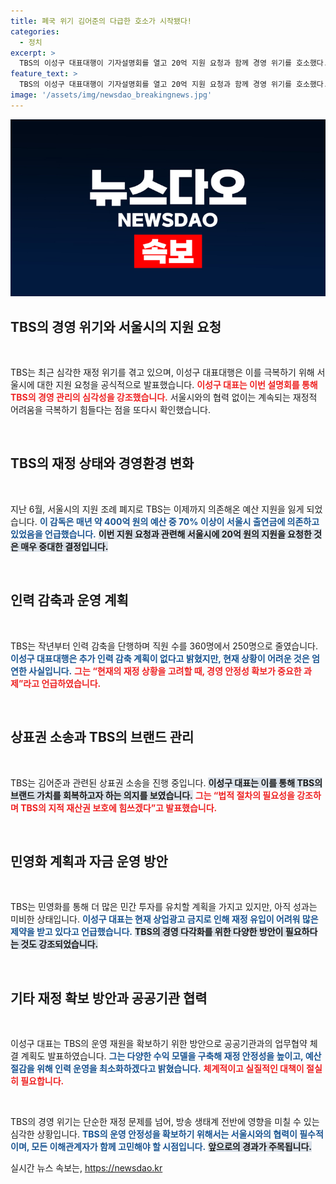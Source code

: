 ```yaml
---
title: 폐국 위기 김어준의 다급한 호소가 시작됐다!
categories:
  - 정치
excerpt: >
  TBS의 이성구 대표대행이 기자설명회를 열고 20억 지원 요청과 함께 경영 위기를 호소했다. 그는 지금 없다면 폐업할 수밖에 없다며 서울시와 시의회의 도움이 절실하다고 강조했다. 클릭해 더 자세한 내용을 확인해보세요!
feature_text: >
  TBS의 이성구 대표대행이 기자설명회를 열고 20억 지원 요청과 함께 경영 위기를 호소했다. 그는 지금 없다면 폐업할 수밖에 없다며 서울시와 시의회의 도움이 절실하다고 강조했다. 클릭해 더 자세한 내용을 확인해보세요!
image: '/assets/img/newsdao_breakingnews.jpg'
---
```


<p><img src="/assets/img/newsdao_breakingnews.jpg" alt="koreaapp 속보" /></p>

<h2 data-ke-size="size26">TBS의 경영 위기와 서울시의 지원 요청</h2>

<p data-ke-size="size16">&nbsp;</p>

<p>TBS는 최근 심각한 재정 위기를 겪고 있으며, 이성구 대표대행은 이를 극복하기 위해 서울시에 대한 지원 요청을 공식적으로 발표했습니다. <b><span style="color: #ee2323;">이성구 대표는 이번 설명회를 통해 TBS의 경영 관리의 심각성을 강조했습니다.</span></b>  서울시와의 협력 없이는 계속되는 재정적 어려움을 극복하기 힘들다는 점을 또다시 확인했습니다. </p>

<p data-ke-size="size16">&nbsp;</p>

<h2 data-ke-size="size26">TBS의 재정 상태와 경영환경 변화</h2>

<p data-ke-size="size16">&nbsp;</p>

<p>지난 6월, 서울시의 지원 조례 폐지로 TBS는 이제까지 의존해온 예산 지원을 잃게 되었습니다. <b><span style="color: #1a5490;">이 감독은 매년 약 400억 원의 예산 중 70% 이상이 서울시 출연금에 의존하고 있었음을 언급했습니다.</span></b> <b><span style="background-color: #21538527;">이번 지원 요청과 관련해 서울시에 20억 원의 지원을 요청한 것은 매우 중대한 결정입니다.</span></b> </p>

<p data-ke-size="size16">&nbsp;</p>

<h2 data-ke-size="size26">인력 감축과 운영 계획</h2>

<p data-ke-size="size16">&nbsp;</p>

<p>TBS는 작년부터 인력 감축을 단행하며 직원 수를 360명에서 250명으로 줄였습니다. <b><span style="color: #1a5490;">이성구 대표대행은 추가 인력 감축 계획이 없다고 밝혔지만, 현재 상황이 어려운 것은 엄연한 사실입니다.</span></b> <b><span style="color: #ee2323;">그는 “현재의 재정 상황을 고려할 때, 경영 안정성 확보가 중요한 과제”라고 언급하였습니다.</span></b> </p>

<p data-ke-size="size16">&nbsp;</p>

<h2 data-ke-size="size26">상표권 소송과 TBS의 브랜드 관리</h2>

<p data-ke-size="size16">&nbsp;</p>

<p>TBS는 김어준과 관련된 상표권 소송을 진행 중입니다. <b><span style="background-color: #21538527;">이성구 대표는 이를 통해 TBS의 브랜드 가치를 회복하고자 하는 의지를 보였습니다.</span></b> <b><span style="color: #ee2323;">그는 “법적 절차의 필요성을 강조하며 TBS의 지적 재산권 보호에 힘쓰겠다”고 발표했습니다.</span></b></p>

<p data-ke-size="size16">&nbsp;</p>

<h2 data-ke-size="size26">민영화 계획과 자금 운영 방안</h2>

<p data-ke-size="size16">&nbsp;</p>

<p>TBS는 민영화를 통해 더 많은 민간 투자를 유치할 계획을 가지고 있지만, 아직 성과는 미비한 상태입니다. <b><span style="color: #1a5490;">이성구 대표는 현재 상업광고 금지로 인해 재정 유입이 어려워 많은 제약을 받고 있다고 언급했습니다.</span></b> <b><span style="background-color: #21538527;">TBS의 경영 다각화를 위한 다양한 방안이 필요하다는 것도 강조되었습니다.</span></b></p>

<p data-ke-size="size16">&nbsp;</p>

<h2 data-ke-size="size26">기타 재정 확보 방안과 공공기관 협력</h2>

<p data-ke-size="size16">&nbsp;</p>

<p>이성구 대표는 TBS의 운영 재원을 확보하기 위한 방안으로 공공기관과의 업무협약 체결 계획도 발표하였습니다. <b><span style="color: #1a5490;">그는 다양한 수익 모델을 구축해 재정 안정성을 높이고, 예산 절감을 위해 인력 운영을 최소화하겠다고 밝혔습니다.</span></b> <b><span style="color: #ee2323;">체계적이고 실질적인 대책이 절실히 필요합니다.</span></b></p>

<p data-ke-size="size16">&nbsp;</p>

<p>TBS의 경영 위기는 단순한 재정 문제를 넘어, 방송 생태계 전반에 영향을 미칠 수 있는 심각한 상황입니다. <b><span style="color: #1a5490;">TBS의 운영 안정성을 확보하기 위해서는 서울시와의 협력이 필수적이며, 모든 이해관계자가 함께 고민해야 할 시점입니다.</span></b> <b><span style="background-color: #21538527;">앞으로의 경과가 주목됩니다.</span></b></p>
실시간 뉴스 속보는, <a href="https://newsdao.kr" rel="dofollow">https://newsdao.kr</a>


